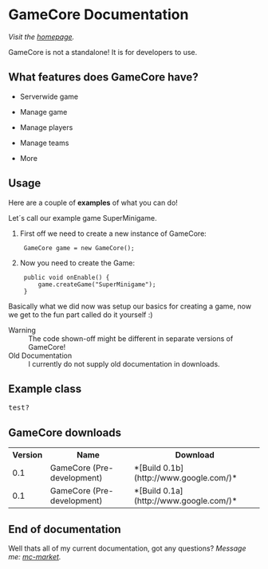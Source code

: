 GameCore Documentation
================================

*Visit the [homepage](http://socketsdev.github.io/).*

GameCore is not a standalone! It is for developers to use.

What features does GameCore have?
-------------------------

* Serverwide game

* Manage game

* Manage players

* Manage teams

* More

Usage
------------------------

Here are a couple of **examples** of what you can do! 

Let´s call our example game SuperMinigame.

1. First off we need to create a new instance of GameCore:

        GameCore game = new GameCore();

2. Now you need to create the Game:

        public void onEnable() {
            game.createGame("SuperMinigame");
        }

Basically what we did now was setup our basics for creating a game, now we get to the fun part called do it yourself :)

<dl>
  <dt>Warning</dt>
  <dd>The code shown-off might be different in separate versions of GameCore!</dd>
  <dt>Old Documentation</dt>
  <dd>I currently do not supply old documentation in downloads.</dd>
</dl>

Example class
------------

<pre>
test?
</pre>

GameCore downloads
-------------

<table>
  <tr>
    <th>Version</th><th>Name</th><th>Download</th>
  </tr>
  <tr>
    <td>0.1</td><td>GameCore (Pre-development)</td><td>*[Build 0.1b](http://www.google.com/)*</td>
  </tr>
  <tr>
    <td>0.1</td><td>GameCore (Pre-development)</td><td>*[Build 0.1a](http://www.google.com/)*</td>
  </tr>
</table>

End of documentation
--------------------

Well thats all of my current documentation, got any questions?
*Message me: [mc-market](http://www.mc-market.org/conversations/add?to=Bill).*
